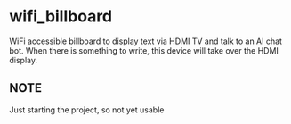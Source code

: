 # wifi_billboard

WiFi accessible billboard to display text via HDMI TV and talk to an AI chat bot. When there is something to write, this device will take over the HDMI display.

## NOTE

Just starting the project, so not yet usable


